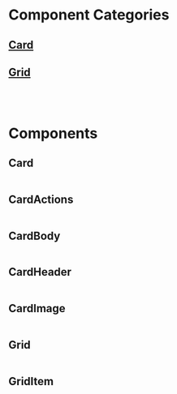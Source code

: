# Component Categories

## [Card](#card)

## [Grid](#grid)

<br></br>

# Components

## Card

```javascript

```

## CardActions

```javascript

```

## CardBody

```javascript

```

## CardHeader

```javascript

```

## CardImage

```javascript

```

## Grid

```javascript

```

## GridItem

```javascript

```
